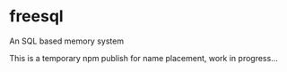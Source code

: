 # freesql
An SQL based memory system

This is a temporary npm publish for name placement, work in progress...